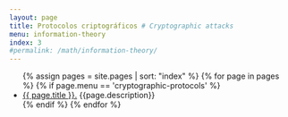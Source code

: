```yaml
---
layout: page
title: Protocolos criptográficos # Cryptographic attacks
menu: information-theory
index: 3
#permalink: /math/information-theory/
---
```


<ul>
    {% assign pages = site.pages | sort: "index" %}
    {% for page in pages %}
        {% if page.menu == 'cryptographic-protocols' %}
            <li><a href="{{ page.url }}">{{ page.title }}.</a> {{page.description}}</li>
        {% endif %}
    {% endfor %}
</ul>